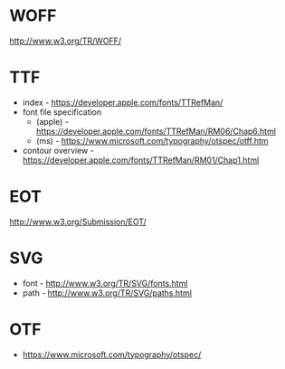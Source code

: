 WOFF
====
http://www.w3.org/TR/WOFF/

TTF
===
* index - https://developer.apple.com/fonts/TTRefMan/
* font file specification
  - (apple) - https://developer.apple.com/fonts/TTRefMan/RM06/Chap6.html
  - (ms) - https://www.microsoft.com/typography/otspec/otff.htm
* contour overview - https://developer.apple.com/fonts/TTRefMan/RM01/Chap1.html

EOT
===
http://www.w3.org/Submission/EOT/

SVG
===
* font - http://www.w3.org/TR/SVG/fonts.html
* path - http://www.w3.org/TR/SVG/paths.html

OTF
===
* https://www.microsoft.com/typography/otspec/
